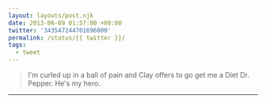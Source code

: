 ```yaml
---
layout: layouts/post.njk
date: 2013-06-09 01:57:00 +00:00
twitter: '343547244701696000'
permalink: /status/{{ twitter }}/
tags: 
  - tweet
---
```


> I'm curled up in a ball of pain and Clay offers to go get me a Diet Dr. Pepper. He's my hero.

---
